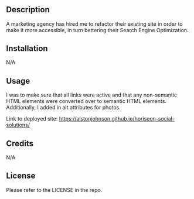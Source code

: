 # <Horiseon Social Solutions Services Webpage>

## Description

A marketing agency has hired me to refactor their existing site in order to make it more accessible, in turn bettering their Search Engine Optimization.

## Installation

N/A

## Usage

I was to make sure that all links were active and that any non-semantic HTML elements were converted over to semantic HTML elements. Additionally, I added in alt attributes for photos. 

Link to deployed site: https://alstonjohnson.github.io/horiseon-social-solutions/

## Credits

N/A

## License

Please refer to the LICENSE in the repo.
